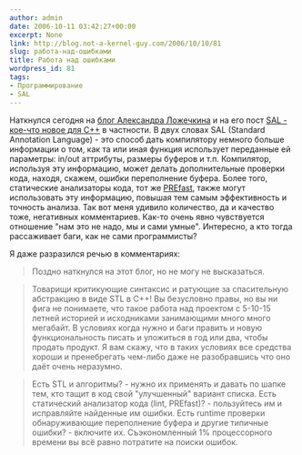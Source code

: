 ```yaml
---
author: admin
date: 2006-10-11 03:42:27+00:00
excerpt: None
link: http://blog.not-a-kernel-guy.com/2006/10/10/81
slug: работа-над-ошибками
title: Работа над ошибками
wordpress_id: 81
tags:
- Программирование
- SAL
---
```


Наткнулся сегодня на [блог Александра Ложечкина](http://blogs.gotdotnet.ru/personal/allo/default.aspx) и на его пост [SAL - кое-что новое для С++](http://blogs.gotdotnet.ru/personal/allo/PermaLink.aspx?guid=c4109f02-87fc-421d-b322-34b2f7ce4719) в частности. В двух словах SAL (Standard Annotation Language) - это способ дать компилятору немного больше информации о том, как та или иная функция использует переданные ей параметры: in/out аттрибуты, размеры буферов и т.п. Компилятор, используя эту информацию, может делать дополнительные проверки кода, находя, скажем, ошибки переполнение буфера. Более того, статические анализаторы кода, тот же [PREfast](http://www.microsoft.com/whdc/devtools/tools/PREfast.mspx), также могут использовать эту информацию, повышая тем самым эффективность и точность анализа. Так вот меня удивило количество, да и качество тоже, негативных комментариев. Как-то очень явно чувствуется отношение "нам это не надо, мы и сами умные". Интересно, а кто тогда рассаживает баги, как не сами программисты?

Я даже разразился речью в комментариях:

> Поздно наткнулся на этот блог, но не могу не высказаться.

> Товарищи критикующие синтаксис и ратующие за спасительную абстракцию в виде STL в C++! Вы безусловно правы, но вы ни фига не понимаете, что такое работа над проектом с 5-10-15 летней историей и исходниками занимающими много много мегабайт. В условиях когда нужно и баги править и новую функциональность писать и уложиться в год или два, чтобы продать продукт. Я вам скажу, что в таких условиях все средства хороши и пренебрегать чем-либо даже не разобравшись что оно даёт очень неразумно. 

> Есть STL и алгоритмы? - нужно их применять и давать по шапке тем, кто тащит в код свой "улучшенный" вариант списка. Есть статический анализатор кода (lint, PREfast)? - пользуйтесь им и исправляйте найденные им ошибки. Есть runtime проверки обнаруживающие переполнение буфера и другие типичные ошибки? - включите их. Съэкономленный 1% процессорного времени вы всё равно потратите на поиски ошибок.

